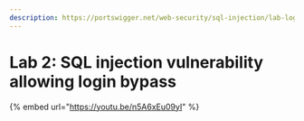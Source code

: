 ```yaml
---
description: https://portswigger.net/web-security/sql-injection/lab-login-bypass
---
```


# Lab 2: SQL injection vulnerability allowing login bypass

{% embed url="https://youtu.be/n5A6xEu09yI" %}
